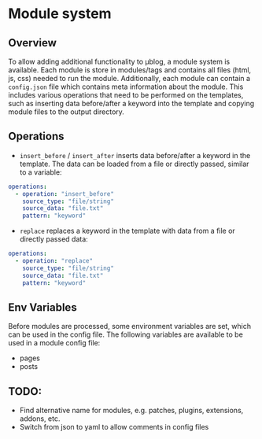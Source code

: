 # Module system
## Overview
To allow adding additional functionality to μblog, a module system is available.
Each module is store in modules/tags and contains all files (html, js, css) needed to run the module.
Additionally, each module can contain a `config.json` file which contains meta information about the module.
This includes various operations that need to be performed on the templates, such 
as inserting data before/after a keyword into the template and copying module 
files to the output directory.

## Operations
- `insert_before` / `insert_after` inserts data before/after a keyword in the template. The data can be loaded from a file or 
directly passed, similar to a variable:

```yaml
operations:
  - operation: "insert_before"
    source_type: "file/string"
    source_data: "file.txt"
    pattern: "keyword"
```
- `replace` replaces a keyword in the template with data from a file or directly passed data:

```yaml
operations:
  - operation: "replace"
    source_type: "file/string"
    source_data: "file.txt"
    pattern: "keyword"
```

## Env Variables
Before modules are processed, some environment variables are set, which can be used in the config file.
The following variables are available to be used in a module config file:
- pages
- posts

## TODO:
- Find alternative name for modules, e.g. patches, plugins, extensions, addons, etc.
- Switch from json to yaml to allow comments in config files